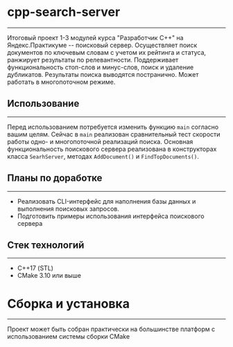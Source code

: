 # cpp-search-server
---
Итоговый проект 1-3 модулей курса "Разработчик С++" на Яндекс.Практикуме -- поисковый сервер. Осуществляет поиск документов по ключевым словам с учетом их рейтинга и статуса, ранжирует результаты по релевантности. Поддерживает функциональность стоп-слов и минус-слов, поиск и удаление дубликатов. Результаты поиска выводятся постранично. Может работать в многопоточном режиме.

## Использование
---
Перед использованием потребуется изменить функцию `main` согласно вашим целям. Сейчас в `main` реализован сравнительный тест скорости работы одно- и многопоточной реализаций поиска. Основная функциональность поискового сервера реализована в конструкторах класса `SearhServer`, методах `AddDocument()` и `FindTopDocuments()`.

## Планы по доработке
---
* Реализовать CLI-интерфейс для наполнения базы данных и выполнения поисковых запросов.
* Подготовить примеры использования интерфейса поискового сервера

## Стек технологий
---
* С++17 (STL)
* CMake 3.10 или выше

# Сборка и установка
---
Проект может быть собран практически на большинстве платформ с использованием системы сборки CMake

